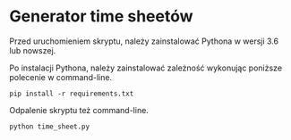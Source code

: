 # Generator time sheetów
Przed uruchomieniem skryptu, należy zainstalować Pythona w wersji 3.6 lub nowszej.

Po instalacji Pythona, należy zainstalować zależność wykonując poniższe polecenie w command-line.

`pip install -r requirements.txt`

Odpalenie skryptu też command-line.

`python time_sheet.py`